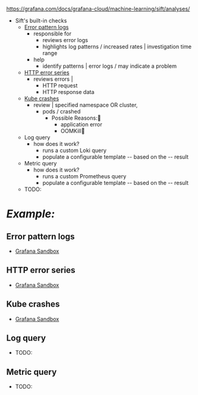 https://grafana.com/docs/grafana-cloud/machine-learning/sift/analyses/

* Sift's built-in checks
  * [Error pattern logs](https://grafana.com/docs/grafana-cloud/machine-learning/sift/analyses/error-pattern-logs/)
    * responsible for
      * reviews error logs
      * highlights log patterns / increased rates | investigation time range
    * help
      * identify patterns | error logs / may indicate a problem
  * [HTTP error series](https://grafana.com/docs/grafana-cloud/machine-learning/sift/analyses/http-error-series/)
    * reviews errors |
      * HTTP request
      * HTTP response data
  * [Kube crashes](https://grafana.com/docs/grafana-cloud/machine-learning/sift/analyses/kube-crashes/)
    * review | specified namespace OR cluster,
      * pods / crashed 
        * Possible Reasons:🧠
          * application error
          * OOMKill🧠
  * Log query
    * how does it work?
      * runs a custom Loki query
      * populate a configurable template -- based on the -- result
  * Metric query
    * how does it work?
      * runs a custom Prometheus query
      * populate a configurable template -- based on the -- result 
  * TODO:

# _Example:_
## Error pattern logs
* [Grafana Sandbox](https://play.grafana.org/a/grafana-ml-app/investigations/62a81a06-4506-42a6-8bb3-2f17c0807ffc)

## HTTP error series
* [Grafana Sandbox](https://play.grafana.org/a/grafana-ml-app/investigations/3c462e14-2226-4d9b-9ecd-4e4c39a9f024)

## Kube crashes
* [Grafana Sandbox](https://play.grafana.org/a/grafana-ml-app/investigations/06a88940-7e11-4464-a8e6-62e05f270995)

## Log query
* TODO:

## Metric query
* TODO:


